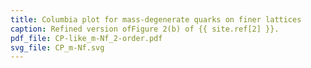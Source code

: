 ```yaml
---
title: Columbia plot for mass-degenerate quarks on finer lattices
caption: Refined version ofFigure 2(b) of {{ site.ref[2] }}.
pdf_file: CP-like_m-Nf_2-order.pdf
svg_file: CP_m-Nf.svg
---
```

